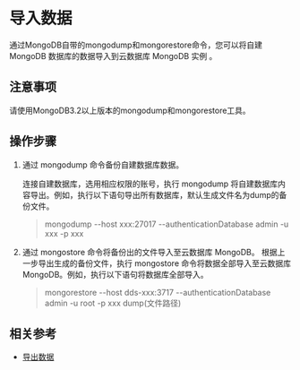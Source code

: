 # 导入数据

通过MongoDB自带的mongodump和mongorestore命令，您可以将自建 MongoDB 数据库的数据导入到云数据库 MongoDB 实例 。

## 注意事项
请使用MongoDB3.2以上版本的mongodump和mongorestore工具。

## 操作步骤
1. 通过 mongodump 命令备份自建数据库数据。

	连接自建数据库，选用相应权限的账号，执行 mongodump 将自建数据库内容导出。例如，执行以下语句导出所有数据库，默认生成文件名为dump的备份文件。

	> mongodump --host xxx:27017 --authenticationDatabase  admin -u xxx -p xxx

2. 通过 mongostore 命令将备份出的文件导入至云数据库 MongoDB。
	根据上一步导出生成的备份文件，执行 mongostore 命令将数据全部导入至云数据库MongoDB。例如，执行以下语句将数据库全部导入。

	> mongorestore --host dds-xxx:3717 --authenticationDatabase  admin -u root -p xxx dump(文件路径)


## 相关参考 
- [导出数据](Export-Data.md)
